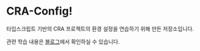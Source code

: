 # CRA-Config!

타입스크립트 기반의 CRA 프로젝트의 환경 설정을 연습하기 위해 만든 저장소입니다.

관련 학습 내용은 [블로그](https://ha-il.github.io/categories/typescript/)에서 확인하실 수 있습니다.
